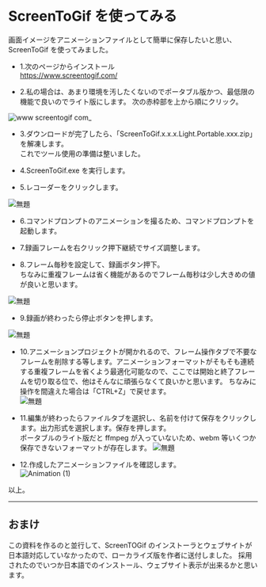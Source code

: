# ScreenToGif を使ってみる

画面イメージをアニメーションファイルとして簡単に保存したいと思い、ScreenToGif を使ってみました。

- 1.次のページからインストール  
  https://www.screentogif.com/

- 2.私の場合は、あまり環境を汚したくないのでポータブル版かつ、最低限の機能で良いのでライト版にします。 次の赤枠部を上から順にクリック。

![www screentogif com_](https://user-images.githubusercontent.com/49807271/216795801-632ed807-4e14-4e21-a274-108773022056.png)

- 3.ダウンロードが完了したら、「ScreenToGif.x.x.x.Light.Portable.xxx.zip」を解凍します。  
  これでツール使用の準備は整いました。

- 4.ScreenToGif.exe を実行します。

* 5.レコーダーをクリックします。

![無題](https://user-images.githubusercontent.com/49807271/216796080-2134a2b9-2374-4ccc-b185-90724a0e9c62.png)

- 6.コマンドプロンプトのアニメーションを撮るため、コマンドプロンプトを起動します。
- 7.録画フレームを右クリック押下継続でサイズ調整します。

- 8.フレーム毎秒を設定して、録画ボタン押下。  
  ちなみに重複フレームは省く機能があるのでフレーム毎秒は少し大きめの値が良いと思います。

![無題](https://user-images.githubusercontent.com/49807271/216796199-2d8e563d-3d2b-4697-81df-b7748501ec09.png)

- 9.録画が終わったら停止ボタンを押します。

![無題](https://user-images.githubusercontent.com/49807271/216796421-5bbb406a-6b0c-464c-9ff5-e82f0cac4f20.png)

- 10.アニメーションプロジェクトが開かれるので、フレーム操作タブで不要なフレームを削除する等します。アニメーションフォーマットがそもそも連続する重複フレームを省くよう最適化可能なので、ここでは開始と終了フレームを切り取る位で、他はそんなに頑張らなくて良いかと思います。
  ちなみに操作を間違えた場合は「CTRL+Z」で戻せます。  
  ![無題](https://user-images.githubusercontent.com/49807271/216796514-3faed182-a718-45c8-97b6-2981b4fa6318.png)

- 11.編集が終わったらファイルタブを選択し、名前を付けて保存をクリックします。出力形式を選択します。保存を押します。  
  ポータブルのライト版だと ffmpeg が入っていないため、webm 等いくつか保存できないフォーマットが存在します。
  ![無題](https://user-images.githubusercontent.com/49807271/216797951-03179205-7d78-43b4-a840-6ef771036b94.png)

* 12.作成したアニメーションファイルを確認します。  
  ![Animation (1)](https://user-images.githubusercontent.com/49807271/216798050-e68bf8c5-fbd3-4e99-956b-8a7db21277f2.gif)

以上。

---

## おまけ

この資料を作るのと並行して、ScreenTOGif のインストーラとウェブサイトが日本語対応していなかったので、ローカライズ版を作者に送付しました。
採用されたのでいつか日本語でのインストール、ウェブサイト表示が出来るかと思います。

